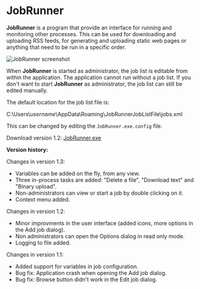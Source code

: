 # JobRunner
**JobRunner** is a program that provide an interface for running and monitoring other processes. This can be used for downloading and uploading RSS feeds, for generating and uploading static web pages or anything that need to be run in a specific order.

![JobRunner screenshot](http://imghost.winsoft.se/upload/857971586771823jobrunner.jpg "JobRunner screenshot")

When **JobRunner** is started as administrator, the job list is editable from within the application. The application cannot run without a job list. If you don't want to start **JobRunner** as administrator, the job list can still be edited manually.

The default location for the job list file is:

C:\Users\\*username*\AppData\Roaming\JobRunnerJobListFile\jobs.xml

This can be changed by editing the `JobRunner.exe.config` file.

Download version 1.2: [JobRunner.exe](http://winsoft.se/files/JobRunner.exe)

**Version history:**

Changes in version 1.3:

- Variables can be added on the fly, from any view.
- Three in-process tasks are added: "Delete a file", "Download text" and "Binary upload".
- Non-administrators can view or start a job by double clicking on it.
- Context menu added.

Changes in version 1.2:

- Minor improvments in the user interface (added icons, more options in the Add job dialog).
- Non administrators can open the Options dialog in read only mode.
- Logging to file added.

Changes in version 1.1:

- Added support for variables in job configuration.
- Bug fix: Application crash when opening the Add job dialog.
- Bug fix: Browse button didn't work in the Edit job dialog.
